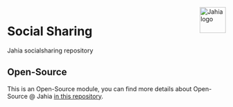 <a href="https://www.jahia.com/">
    <img src="https://www.jahia.com/modules/jahiacom-templates/images/jahia-3x.png" alt="Jahia logo" title="Jahia" align="right" height="60" />
</a>

Social Sharing
======================
Jahia socialsharing repository

## Open-Source

This is an Open-Source module, you can find more details about Open-Source @ Jahia [in this repository](https://github.com/Jahia/open-source).
